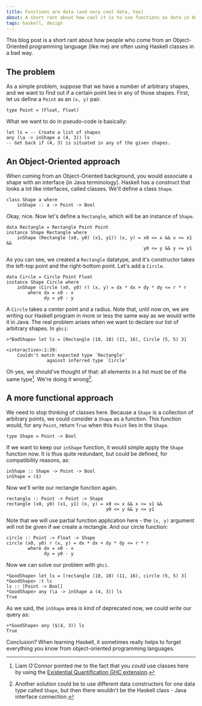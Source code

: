 ```yaml
---
title: Functions are data (and very cool data, too)
about: A short rant about how cool it is to use functions as data in Haskell.
tags: haskell, design
---
```


This blog post is a short rant about how people who come from an Object-Oriented
programming language (like me) are often using Haskell classes in a bad way.

## The problem

As a simple problem, suppose that we have a number of arbitrary shapes, and we
want to find out if a certain point lies in any of those shapes. First, let us
define a `Point` as an `(x, y)` pair.

~~~~~{.haskell}
type Point = (Float, Float)
~~~~~

What we want to do in pseudo-code is basically:

~~~~~{.haskell}
let ls = -- Create a list of shapes
any (\a -> inShape a (4, 3)) ls
-- Get back if (4, 3) is situated in any of the given shapes.
~~~~~

## An Object-Oriented approach

When coming from an Object-Oriented background, you would associate a shape with
an interface (in Java terminology). Haskell has a construct that looks a lot
like interfaces, called classes. We'll define a class `Shape`.

~~~~~{.haskell}
class Shape a where
    inShape :: a -> Point -> Bool
~~~~~

Okay, nice. Now let's define a `Rectangle`, which will be an instance of `Shape`.

~~~~~{.haskell}
data Rectangle = Rectangle Point Point
instance Shape Rectangle where
    inShape (Rectangle (x0, y0) (x1, y1)) (x, y) = x0 <= x && x <= x1 &&
                                                   y0 <= y && y <= y1
~~~~~

As you can see, we created a `Rectangle` datatype, and it's constructor takes
the left-top point and the right-bottom point. Let's add a `Circle`.

~~~~~{.haskell}
data Circle = Circle Point Float
instance Shape Circle where
    inShape (Circle (x0, y0) r) (x, y) = dx * dx + dy * dy <= r * r
        where dx = x0 - x
              dy = y0 - y
~~~~~

A `Circle` takes a center point and a radius. Note that, until now on, we are
writing our Haskell program in more or less the same way as we would write it
in Java. The real problem arises when we want to declare our list of arbitrary
shapes. In `ghci`:

~~~~~
>*BadShape> let ls = [Rectangle (10, 10) (11, 16), Circle (5, 5) 3]

<interactive>:1:39:
    Couldn't match expected type `Rectangle'
               against inferred type `Circle'
~~~~~


Oh yes, we should've thought of that: all elements in a list must be of the same
type[^1]. We're doing it wrong[^2].

[^1]: Liam O'Connor pointed me to the fact that you _could_ use classes here by
     using the
     [Existential Quantification GHC extension](http://hackage.haskell.org/trac/haskell-prime/wiki/ExistentialQuantification).

[^2]: Another solution could be to use different data constructors for one data
     type called `Shape`, but then there wouldn't be the Haskell class - Java
     interface connection.

## A more functional approach

We need to stop thinking of classes here. Because a `Shape` is a collection of
arbitrary points, we could consider a `Shape` as a function. This function
would, for any `Point`, return `True` when this `Point` lies in the `Shape`.

~~~~~{.haskell}
type Shape = Point -> Bool
~~~~~

If we want to keep our `inShape` function, it would simple apply the `Shape`
function now. It is thus quite redundant, but could be defined, for
compatibility reasons, as:

~~~~~{.haskell}
inShape :: Shape -> Point -> Bool
inShape = ($)
~~~~~

Now we'll write our rectangle function again.

~~~~~{.haskell}
rectangle :: Point -> Point -> Shape
rectangle (x0, y0) (x1, y1) (x, y) = x0 <= x && x <= x1 &&
                                     y0 <= y && y <= y1
~~~~~

Note that we will use partial function application here - the `(x, y)`
argument will not be given if we create a rectangle. And our circle function:

~~~~~{.haskell}
circle :: Point -> Float -> Shape
circle (x0, y0) r (x, y) = dx * dx + dy * dy <= r * r
        where dx = x0 - x
              dy = y0 - y
~~~~~

Now we can solve our problem with `ghci`.

~~~~~
*GoodShape> let ls = [rectangle (10, 10) (11, 16), circle (5, 5) 3]
*GoodShape> :t ls
ls :: [Point -> Bool]
*GoodShape> any (\a -> inShape a (4, 3)) ls
True
~~~~~

As we said, the `inShape` area is kind of deprecated now, we could write our
query as:

~~~~~
>*GoodShape> any ($(4, 3)) ls
True
~~~~~

Conclusion? When learning Haskell, it sometimes really helps to forget
everything you know from object-oriented programming languages.
